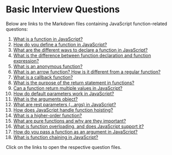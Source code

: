 # Basic Interview Questions

Below are links to the Markdown files containing JavaScript function-related questions:

1. [What is a function in JavaScript?](./01.%20What%20is%20a%20function%20in%20JavaScript.md)
2. [How do you define a function in JavaScript?](02.%20How%20do%20you%20define%20a%20function%20in%20JavaScript.md)
3. [What are the different ways to declare a function in JavaScript?](03.%20What%20are%20the%20different%20ways%20to%20declare%20a%20function%20in%20JavaScript.md)
4. [What is the difference between function declaration and function expression?](04.%20What%20is%20the%20difference%20between%20function%20declaration%20and%20function%20expression.md)
5. [What is an anonymous function?](05.%20What%20is%20an%20anonymous%20function.md)
6. [What is an arrow function? How is it different from a regular function?](06.%20What%20is%20an%20arrow%20function%3F%20How%20is%20it%20different%20from%20a%20regular%20function%3F.md)
7. [What is a callback function?](07.%20What%20is%20a%20callback%20function.md)
8. [What is the purpose of the return statement in functions?](08.%20What%20is%20the%20purpose%20of%20the%20return%20statement%20in%20functions.md)
9. [Can a function return multiple values in JavaScript?](09.%20Can%20a%20function%20return%20multiple%20values%20in%20JavaScript.md)
10. [How do default parameters work in JavaScript?](10.%20How%20do%20default%20parameters%20work%20in%20JavaScript.md)
11. [What is the arguments object?](11.%20What%20is%20the%20arguments%20object.md)
12. [What are rest parameters (...args) in JavaScript?](12.%20What%20are%20rest%20parameters%20in%20JavaScript.md)
13. [How does JavaScript handle function hoisting?](13.%20How%20does%20JavaScript%20handle%20function%20hoisting.md)
14. [What is a higher-order function?](14.%20What%20is%20a%20higher-order%20function.md)
15. [What are pure functions and why are they important?](15.%20What%20are%20pure%20functions%20and%20why%20are%20they%20important.md)
16. [What is function overloading, and does JavaScript support it?](16.%20What%20is%20function%20overloading%2C%20and%20does%20JavaScript%20support%20it.md)
17. [How do you pass a function as an argument in JavaScript?](17.%20How%20do%20you%20pass%20a%20function%20as%20an%20argument%20in%20JavaScript.md)
18. [What is function chaining in JavaScript?](18.%20What%20is%20function%20chaining%20in%20JavaScript.md)

Click on the links to open the respective question files.

